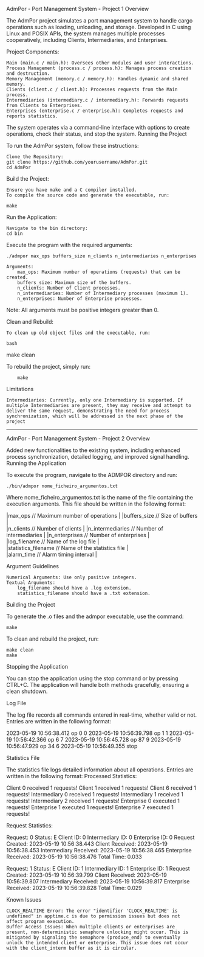 AdmPor - Port Management System - Project 1
Overview

The AdmPor project simulates a port management system to handle cargo operations such as loading, unloading, and storage.
Developed in C using Linux and POSIX APIs, the system manages multiple processes cooperatively, including Clients, Intermediaries, and Enterprises.

Project Components:

    Main (main.c / main.h): Oversees other modules and user interactions.
    Process Management (process.c / process.h): Manages process creation and destruction.
    Memory Management (memory.c / memory.h): Handles dynamic and shared memory.
    Clients (client.c / client.h): Processes requests from the Main process.
    Intermediaries (intermediary.c / intermediary.h): Forwards requests from Clients to Enterprises.
    Enterprises (enterprise.c / enterprise.h): Completes requests and reports statistics.

The system operates via a command-line interface with options to create operations, check their status, and stop the system.
Running the Project

To run the AdmPor system, follow these instructions:

    Clone the Repository:
    git clone https://github.com/yourusername/AdmPor.git
    cd AdmPor

Build the Project:

    Ensure you have make and a C compiler installed.
    To compile the source code and generate the executable, run:

    make

Run the Application:

    Navigate to the bin directory:
    cd bin

Execute the program with the required arguments:


    ./admpor max_ops buffers_size n_clients n_intermediaries n_enterprises

    Arguments:
        max_ops: Maximum number of operations (requests) that can be created.
        buffers_size: Maximum size of the buffers.
        n_clients: Number of Client processes.
        n_intermediaries: Number of Intermediary processes (maximum 1).
        n_enterprises: Number of Enterprise processes.

Note: All arguments must be positive integers greater than 0.

Clean and Rebuild:

    To clean up old object files and the executable, run:

    bash

make clean

To rebuild the project, simply run:


        make



Limitations

    Intermediaries: Currently, only one Intermediary is supported. If multiple Intermediaries are present, they may receive and attempt to deliver the same request, demonstrating the need for process synchronization, which will be addressed in the next phase of the project

--------------------------------------------------------------------------------------------------------------------------------------------------------------------------------------------------------------------------------------------------------------
AdmPor - Port Management System - Project 2
Overview

Added new functionalities to the existing system, including enhanced process synchronization, detailed logging, and improved signal handling.
Running the Application

To execute the program, navigate to the ADMPOR directory and run:


    ./bin/admpor nome_ficheiro_argumentos.txt

Where nome_ficheiro_argumentos.txt is the name of the file containing the execution arguments. This file should be written in the following format:

|max_ops // Maximum number of operations                        |
|buffers_size // Size of buffers                                 |    
|n_clients // Number of clients                                  |
|n_intermediaries // Number of intermediaries                     |
|n_enterprises // Number of enterprises                          |    
|log_filename // Name of the log file                            |    
|statistics_filename // Name of the statistics file              |    
|alarm_time // Alarm timing interval                             |

Argument Guidelines

    Numerical Arguments: Use only positive integers.
    Textual Arguments:
        log_filename should have a .log extension.
        statistics_filename should have a .txt extension.

Building the Project

To generate the .o files and the admpor executable, use the command:

    make

To clean and rebuild the project, run:

    make clean
    make

Stopping the Application

You can stop the application using the stop command or by pressing CTRL+C. The application will handle both methods gracefully, ensuring a clean shutdown.

Log File

The log file records all commands entered in real-time, whether valid or not. Entries are written in the following format:


2023-05-19 10:56:38.412 op 0 0
2023-05-19 10:56:39.798 op 1 1
2023-05-19 10:56:42.366 op 6 7
2023-05-19 10:56:45.728 op 87 9
2023-05-19 10:56:47.929 op 34 6
2023-05-19 10:56:49.355 stop

Statistics File

The statistics file logs detailed information about all operations. Entries are written in the following format:
Processed Statistics:

Client 0 received 1 requests!
Client 1 received 1 requests!
Client 6 received 1 requests!
Intermediary 0 received 1 requests!
Intermediary 1 received 1 requests!
Intermediary 2 received 1 requests!
Enterprise 0 executed 1 requests!
Enterprise 1 executed 1 requests!
Enterprise 7 executed 1 requests!

Request Statistics:


Request: 0
Status: E
Client ID: 0
Intermediary ID: 0
Enterprise ID: 0
Request Created: 2023-05-19 10:56:38.443
Client Received: 2023-05-19 10:56:38.453
Intermediary Received: 2023-05-19 10:56:38.465
Enterprise Received: 2023-05-19 10:56:38.476
Total Time: 0.033

Request: 1
Status: E
Client ID: 1
Intermediary ID: 1
Enterprise ID: 1
Request Created: 2023-05-19 10:56:39.799
Client Received: 2023-05-19 10:56:39.807
Intermediary Received: 2023-05-19 10:56:39.817
Enterprise Received: 2023-05-19 10:56:39.828
Total Time: 0.029

Known Issues

    CLOCK_REALTIME Error: The error "identifier 'CLOCK_REALTIME' is undefined" in apptime.c is due to permission issues but does not affect program execution.
    Buffer Access Issues: When multiple clients or enterprises are present, non-deterministic semaphore unlocking might occur. This is mitigated by signaling the semaphore (produce_end) to eventually unlock the intended client or enterprise. This issue does not occur with the client_interm buffer as it is circular.
